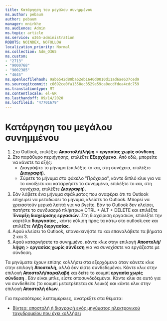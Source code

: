 ```yaml
---
title: Κατάργηση του μεγάλου συνημμένου
ms.author: pebaum
author: pebaum
manager: mnirkhe
ms.audience: Admin
ms.topic: article
ms.service: o365-administration
ROBOTS: NOINDEX, NOFOLLOW
localization_priority: Normal
ms.collection: Adm_O365
ms.custom:
- "2713"
- "9000768"
- "9002385"
- "4645"
ms.openlocfilehash: 9ab6542d80ba62eb1640d0010d11ad6ae637ced9
ms.sourcegitcommit: c6692ce0fa1358ec3529e59ca0ecdfdea4cdc759
ms.translationtype: MT
ms.contentlocale: el-GR
ms.lasthandoff: 09/14/2020
ms.locfileid: "47701679"
---
```

# <a name="remove-the-large-attachment"></a>Κατάργηση του μεγάλου συνημμένου

1. Στο Outlook, επιλέξτε **Αποστολή/λήψη**  >  **εργασίας χωρίς σύνδεση**. 
2. Στο παράθυρο περιήγησης, επιλέξτε **Εξερχόμενα**. Από εδώ, μπορείτε να κάνετε τα εξής: 
    - Διαγράψτε το μήνυμα (επιλέξτε το και, στη συνέχεια, επιλέξτε **Διαγραφή**).
    - Σύρετε το μήνυμα στο φάκελο "Πρόχειρα", κάντε διπλό κλικ για να το ανοίξετε και καταργήστε το συνημμένο, επιλέξτε το και, στη συνέχεια, επιλέξτε **Διαγραφή**).
3. Εάν λάβετε ένα μήνυμα σφάλματος που αναφέρει ότι το Outlook επιχειρεί να μεταδώσει το μήνυμα, κλείστε το Outlook. Μπορεί να χρειαστούν μερικά λεπτά για να βγείτε. Εάν το Outlook δεν κλείσει, πατήστε το συνδυασμό πλήκτρων CTRL + ALT + DELETE και επιλέξτε **Έναρξη διαχείρισης εργασιών**. Στη διαχείριση εργασιών, επιλέξτε την καρτέλα **διεργασίες** , κάντε κύλιση προς τα κάτω στο outlook.exe και επιλέξτε **Λήξη διεργασίας**.
4. Αφού κλείσει το Outlook, επανεκκινήστε το και επαναλάβετε τα βήματα 2 και 3. 
5. Αφού καταργήσετε το συνημμένο, κάντε κλικ στην επιλογή **Αποστολή/λήψη**  >  **εργασίας χωρίς σύνδεση** για να συνεχίσετε να εργάζεστε με σύνδεση. 

Τα μηνύματα έχουν επίσης κολλήσει στα εξερχόμενα όταν κάνετε κλικ στην επιλογή **Αποστολή**, αλλά δεν είστε συνδεδεμένοι. Κάντε κλικ στην επιλογή **Αποστολή/παραλαβή** και δείτε το κουμπί **εργασία χωρίς σύνδεση** . Εάν είναι μπλε, είστε αποσυνδεδεμένοι. Κάντε κλικ σε αυτό για να συνδεθείτε (το κουμπί μετατρέπεται σε λευκό) και κάντε κλικ στην επιλογή **Αποστολή όλων**.
 
 Για περισσότερες λεπτομέρειες, ανατρέξτε στα θέματα:
- [Βίντεο: αποστολή ή διαγραφή ενός μηνύματος ηλεκτρονικού ταχυδρομείου που έχει κολλήσει](https://support.office.com/article/Video-Send-or-delete-an-email-stuck-in-your-outbox-26d5d34a-4e5f-444a-a9e8-44db04a94dec) 